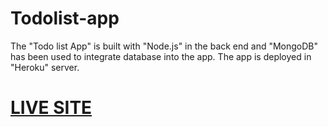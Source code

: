 # Todolist-app
The "Todo list App" is built with "Node.js" in the back end and "MongoDB" has been used to integrate database into the app. The app is deployed in "Heroku" server.
<a href="https://fathomless-lake-94093.herokuapp.com/"><h1> LIVE SITE </h1></a>
